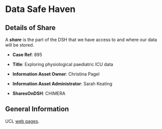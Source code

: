# Data Safe Haven

## Details of Share

A ***share*** is the part of the DSH that we have access to and where our data will be stored.

- **Case Ref**: 895

- **Title**: Exploring physiological paediatric ICU data

- **Information Asset Owner**: Christina Pagel

- **Information Asset Administrator**: Sarah Keating

- **SharesOnDSH**: CHIMERA


## General Information

UCL [web pages](https://www.ucl.ac.uk/isd/services/file-storage-sharing/data-safe-haven-dsh).